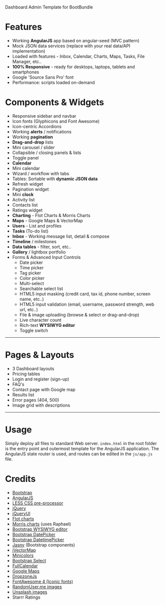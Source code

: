 Dashboard Admin Template for BootBundle


Features
=====================
*   Working **AngularJS** app based on angular-seed (MVC pattern)
*   Mock JSON data services (replace with your real data/API implementation)
*   Loaded with features - Inbox, Calendar, Charts, Maps, Tasks, File Manager, etc..
*   **100% Responsive** - ready for desktops, laptops, tablets and smartphones
*   Google 'Source Sans Pro' font
*   Performance: scripts loaded on-demand


Components & Widgets
=======================
*   Responsive sidebar and navbar
*   Icon fonts (Glyphicons and Font Awesome)
*   Icon-centric Accordions
*   Working **alerts** / notifications
*   Working **pagination**
*   **Drag-and-drop** lists
*   Mini carousel / slider
*   Collapsible / closing panels & lists
*   Toggle panel
*   **Calendar**
*   Mini calendar
*   Wizard / workflow with tabs
*   Tables: Sortable with **dynamic JSON data**
*   Refresh widget
*   Pagination widget
*   Mini **clock**
*   Activity list
*   Contacts list
*   Ratings widget
*   **Charting** - Flot Charts & Morris Charts
*   **Maps** - Google Maps & VectorMap
*   **Users** - List and profiles
*   **Tasks** (To-do list)
*   **Inbox** - Working message list, detail & compose
*   **Timeline** / milestones
*   **Data tables** - filter, sort, etc..
*   **Gallery** / lightbox portfolio
*   Forms & Advanced Input Controls
    *   Date picker
    *   Time picker
    *   Tag picker
    *   Color picker
    *   Multi-select
    *   Searchable select list
    *   HTML5 input masking (credit card, tax id, phone number, screen name, etc..)
    *   HTML5 input validation (email, username, password strength, web url, etc..)
    *   File & image uploading (browse & select or drag-and-drop)
    *   Live character count
    *   Rich-text **WYSIWYG editor**
    *   Toggle switch

---------------------------------------

Pages & Layouts
================

*   3 Dashboard layouts
*   Pricing tables
*   Login and register (sign-up)
*   FAQ's
*   Contact page with Google map
*   Results list
*   Error pages (404, 500)
*   Image grid with descriptions

---------------------------------------

Usage
========

Simply deploy all files to standard Web server. `index.html` in the root folder is the entry point and outermost template for the AngularJS application.  The AngularJS state router is used, and routes can be edited in the `js/app.js` file.

Credits
=======

*   [Bootstrap][1]
*   [AngularJS][2]
*   [LESS CSS pre-processor][3]
*   [jQuery][4]
*   [jQueryUI][5]
*   [Flot charts][6]
*   [Morris charts][7] (uses Raphael)
*   [Bootstrap WYSIWYG editor][8]
*   [Bootstrap DatePicker][9]
*   [Bootstrap DatetimePicker][10]
*   [Jasny][11] (Bootstrap components)
*   [jVectorMap][12]
*   [Minicolors][13]
*   [Bootstrap Select][14]
*   [FullCalendar][15]
*   [Google Maps][16]
*   [DropzoneJs][17]
*   [FontAwesome 4 (Iconic fonts)][18]
*   [RandomUser.me images][19]
*   [Unsplash images][20]
*   Starrr Ratings


[1]: http://getbootstrap.com
[2]: https://angularjs.org
[3]: http://lesscss.org
[4]: http://jquery.com
[5]: http://jqueryui.com
[6]: http://www.flotcharts.org
[7]: http://morrisjs.github.io/morris.js
[8]: http://mindmup.github.io/bootstrap-wysiwyg
[9]: http://eternicode.github.io/bootstrap-datepicker
[10]: http://tarruda.github.io/bootstrap-datetimepicker
[11]: http://jasny.github.io/bootstrap
[12]: http://jvectormap.com
[13]: http://labs.abeautifulsite.net/jquery-minicolors
[14]: http://silviomoreto.github.io/bootstrap-select
[15]: http://arshaw.com/fullcalendar
[16]: https://developers.google.com/maps
[17]: http://www.dropzonejs.com
[18]: http://fortawesome.github.io/Font-Awesome
[19]: http://randomuser.me
[20]: http://unsplash.com
